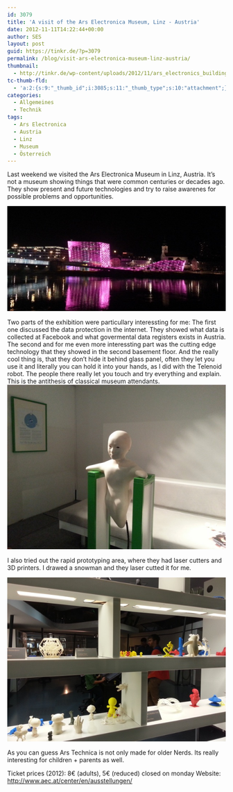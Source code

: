 ```yaml
---
id: 3079
title: 'A visit of the Ars Electronica Museum, Linz - Austria'
date: 2012-11-11T14:22:44+00:00
author: SES
layout: post
guid: https://tinkr.de/?p=3079
permalink: /blog/visit-ars-electronica-museum-linz-austria/
thumbnail:
  - http://tinkr.de/wp-content/uploads/2012/11/ars_electronics_building_sml.jpg
tc-thumb-fld:
  - 'a:2:{s:9:"_thumb_id";i:3085;s:11:"_thumb_type";s:10:"attachment";}'
categories:
  - Allgemeines
  - Technik
tags:
  - Ars Electronica
  - Austria
  - Linz
  - Museum
  - Österreich
---
```

Last weekend we visited the Ars Electronica Museum in Linz, Austria. It&#8217;s not a museum showing things that were common centuries or decades ago. They show present and future technologies and try to raise awarenes for possible problems and opportunities.

<img loading="lazy" src="/assets/2012/11/ars_electronics_building.jpg" alt="" title="ars_electronics_building"    />

Two parts of the exhibition were particullary interessting for me: The first one discussed the data protection in the internet. They showed what data is collected at Facebook and what govermental data registers exists in Austria.
The second and for me even more interessting part was the cutting edge technology that they showed in the second basement floor.
And the really cool thing is, that they don&#8217;t hide it behind glass panel, often they let you use it and literally you can hold it into your hands, as I did with the Telenoid robot. The people there really let you touch and try everything and explain. This is the antithesis of classical museum attendants.
<img loading="lazy" src="/assets/2012/11/telenoid_robot.jpg" alt="" title="telenoid_robot"    />

I also tried out the rapid prototyping area, where they had laser cutters and 3D printers. I drawed a snowman and they laser cutted it for me.

<img loading="lazy" src="/assets/2012/11/ars_electronics_rapid_prototyping.jpg" alt="" title="ars_electronics_rapid_prototyping"    />

As you can guess Ars Technica is not only made for older Nerds. Its really interesting for children + parents as well.



Ticket prices (2012): 8€ (adults), 5€ (reduced)
closed on monday
Website: <http://www.aec.at/center/en/ausstellungen/>
